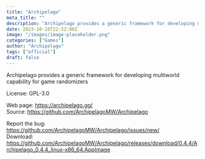 ```yaml
---
title: "Archipelago"
meta_title: ""
description: "Archipelago provides a generic framework for developing multiworld capability for game randomizers"
date: 2023-10-16T22:52:00Z
image: "/images/image-placeholder.png"
categories: ["Games"]
author: "Archipelago"
tags: ["official"]
draft: false
---
```


Archipelago provides a generic framework for developing multiworld capability for game randomizers

License: GPL-3.0

Web page: https://archipelago.gg/  
Source: https://github.com/ArchipelagoMW/Archipelago

Report the bug: https://github.com/ArchipelagoMW/Archipelago/issues/new/  
Download: https://github.com/ArchipelagoMW/Archipelago/releases/download/0.4.4/Archipelago_0.4.4_linux-x86_64.AppImage
